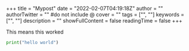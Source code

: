 +++
title = "Mypost"
date = "2022-02-07T04:19:18Z"
author = ""
authorTwitter = "" #do not include @
cover = ""
tags = ["", ""]
keywords = ["", ""]
description = ""
showFullContent = false
readingTime = false
+++

This means this worked 
```python
print("hello world")
```
